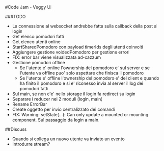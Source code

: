 #Code Jam - Veggy UI

###TODO
- La connessione al websocket andrebbe fatta sulla callback della post al login
- Get elenco pomodori fatti 
- Get elenco utenti online
- StartSharedPomodoro con payload timerIds degli utenti coinvolti
- Aggiungere gestione voidedPomodoro per gestione errori
- FIX: error bar viene visualizzata ad-cazzum
- Gestione pomodori offline
  - Se l'utente e' online l'ownership del pomodoro e' sul server e se l'utente va offline puo' solo aspettare che finisca il pomodoro
  - Se l'utente e' offline l'ownership del pomodoro e' del client e quando ha finito il pomodoro e si e' riconesso invia al server il log dei pomodori fatti
- Sul main, se non c'e' nello storage il login fa redirect su login
- Separare i reducer nei 2 moduli (login, main)
- Rename ErrorBar
- Create oggetto per invio centralizzato dei comandi 
- FIX: Warning: setState(...): Can only update a mounted or mounting component. Sul passaggio da login a main.



##Discuss
- Quando si collega un nuovo utente va inviato un evento
- Introdurre stream?


